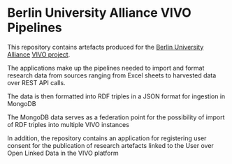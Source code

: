 # Berlin University Alliance VIVO  Pipelines

This repository contains artefacts produced for the [Berlin University Alliance](https://www.berlin-university-alliance.de/) [VIVO project](https://www.berlin-university-alliance.de/commitments/sharing-resources/vivo/index.html).

The applications make up the pipelines needed to import and format research data from sources ranging from Excel sheets to harvested data over REST API calls.

The data is then formatted into RDF triples in a JSON format for ingestion in MongoDB

The MongoDB data serves as a federation point for the possibility of import of RDF triples into multiple VIVO instances

In addition, the repository contains an application for registering user consent for the  publication of research artefacts linked to the User over Open Linked Data in the VIVO platform
